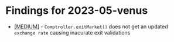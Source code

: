 # Findings for 2023-05-venus 

- [[MEDIUM]]([MEDIUM]-'Comptroller.exitMarket()'_does_not_get_an_updated_'exchange_rate'_causing_inacurate_exit_validations/README.md) - `Comptroller.exitMarket()` does not get an updated `exchange rate` causing inacurate exit validations
